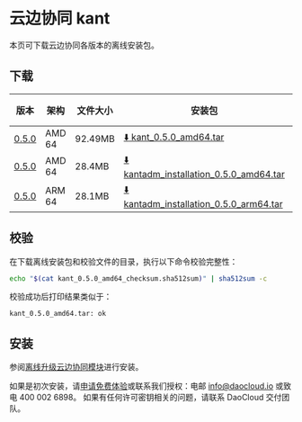 # 云边协同 kant

本页可下载云边协同各版本的离线安装包。

## 下载

| 版本                                          | 架构     | 文件大小    | 安装包                                                                                                                                                     | 校验文件                                                                                                                                                                                  | 更新日期      |
|---------------------------------------------|--------|---------|---------------------------------------------------------------------------------------------------------------------------------------------------------|---------------------------------------------------------------------------------------------------------------------------------------------------------------------------------------|-----------|
| [0.5.0](../../kant/intro/release-notes.md) | AMD 64 | 92.49MB | [:arrow_down: kant_0.5.0_amd64.tar](https://qiniu-download-public.daocloud.io/DaoCloud_Enterprise/kant_0.5.0_amd64.tar)                                 | [:arrow_down: kant_0.5.0_amd64_checksum.sha512sum](https://qiniu-download-public.daocloud.io/DaoCloud_Enterprise/kant_0.5.0_amd64_checksum.sha512sum)                                 | 2023-10-27 |
| [0.5.0](../../kant/intro/release-notes.md) | AMD 64 | 28.4MB  | [:arrow_down: kantadm_installation_0.5.0_amd64.tar](https://qiniu-download-public.daocloud.io/DaoCloud_Enterprise/kantadm_installation_0.5.0_amd64.tar) | [:arrow_down: kantadm_installation_0.5.0_amd64_checksum.sha512sum](https://qiniu-download-public.daocloud.io/DaoCloud_Enterprise/kantadm_installation_0.5.0_amd64_checksum.sha512sum) | 2023-10-27 |
| [0.5.0](../../kant/intro/release-notes.md) | ARM 64 | 28.1MB  | [:arrow_down: kantadm_installation_0.5.0_arm64.tar](https://qiniu-download-public.daocloud.io/DaoCloud_Enterprise/kantadm_installation_0.5.0_arm64.tar) | [:arrow_down: kantadm_installation_0.5.0_arm64_checksum.sha512sum](https://qiniu-download-public.daocloud.io/DaoCloud_Enterprise/kantadm_installation_0.5.0_arm64_checksum.sha512sum) | 2023-10-27 |


## 校验

在下载离线安装包和校验文件的目录，执行以下命令校验完整性：

```sh
echo "$(cat kant_0.5.0_amd64_checksum.sha512sum)" | sha512sum -c
```

校验成功后打印结果类似于：

```none
kant_0.5.0_amd64.tar: ok
```

## 安装

参阅[离线升级云边协同模块](../../kant/intro/offline-upgrade.md)进行安装。

如果是初次安装，请[申请免费体验](../../dce/license0.md)或联系我们授权：电邮 info@daocloud.io 或致电 400 002 6898。
如果有任何许可密钥相关的问题，请联系 DaoCloud 交付团队。
